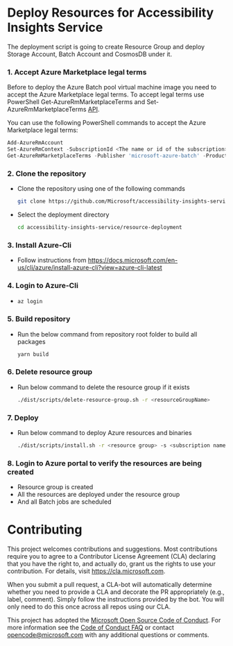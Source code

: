 <!--
Copyright (c) Microsoft Corporation. All rights reserved.
Licensed under the MIT License.
-->

# Deploy Resources for Accessibility Insights Service

The deployment script is going to create Resource Group and deploy Storage Account, Batch Account and CosmosDB under it.

### 1. Accept Azure Marketplace legal terms

Before to deploy the Azure Batch pool virtual machine image you need to accept the Azure Marketplace legal terms. To accept legal terms use PowerShell Get-AzureRmMarketplaceTerms and Set-AzureRmMarketplaceTerms [API](https://go.microsoft.com/fwlink/?linkid=862451).

You can use the following PowerShell commands to accept the Azure Marketplace legal terms:

```PowerShell
Add-AzureRmAccount
Set-AzureRmContext -SubscriptionId <The name or id of the subscription> -TenantId <Tenant name or ID>
Get-AzureRmMarketplaceTerms -Publisher 'microsoft-azure-batch' -Product 'ubuntu-server-container' -Name '16-04-lts' | Set-AzureRmMarketplaceTerms -Accept
```

### 2. Clone the repository

-   Clone the repository using one of the following commands
    ```bash
    git clone https://github.com/Microsoft/accessibility-insights-service.git
    ```
-   Select the deployment directory
    ```bash
    cd accessibility-insights-service/resource-deployment
    ```

### 3. Install Azure-Cli

-   Follow instructions from https://docs.microsoft.com/en-us/cli/azure/install-azure-cli?view=azure-cli-latest

### 4. Login to Azure-Cli

-   ```bash
    az login
    ```

### 5. Build repository

-   Run the below command from repository root folder to build all packages

    ```bash
    yarn build
    ```

### 6. Delete resource group

-   Run below command to delete the resource group if it exists

    ```bash
    ./dist/scripts/delete-resource-group.sh -r <resourceGroupName>
    ```

### 7. Deploy

-   Run below command to deploy Azure resources and binaries

    ```bash
    ./dist/scripts/install.sh -r <resource group> -s <subscription name or id> -l <location>
    ```

### 8. Login to Azure portal to verify the resources are being created

-   Resource group is created
-   All the resources are deployed under the resource group
-   And all Batch jobs are scheduled

# Contributing

This project welcomes contributions and suggestions. Most contributions require you to agree to a
Contributor License Agreement (CLA) declaring that you have the right to, and actually do, grant us
the rights to use your contribution. For details, visit https://cla.microsoft.com.

When you submit a pull request, a CLA-bot will automatically determine whether you need to provide
a CLA and decorate the PR appropriately (e.g., label, comment). Simply follow the instructions
provided by the bot. You will only need to do this once across all repos using our CLA.

This project has adopted the [Microsoft Open Source Code of Conduct](https://opensource.microsoft.com/codeofconduct/).
For more information see the [Code of Conduct FAQ](https://opensource.microsoft.com/codeofconduct/faq/) or
contact [opencode@microsoft.com](mailto:opencode@microsoft.com) with any additional questions or comments.
